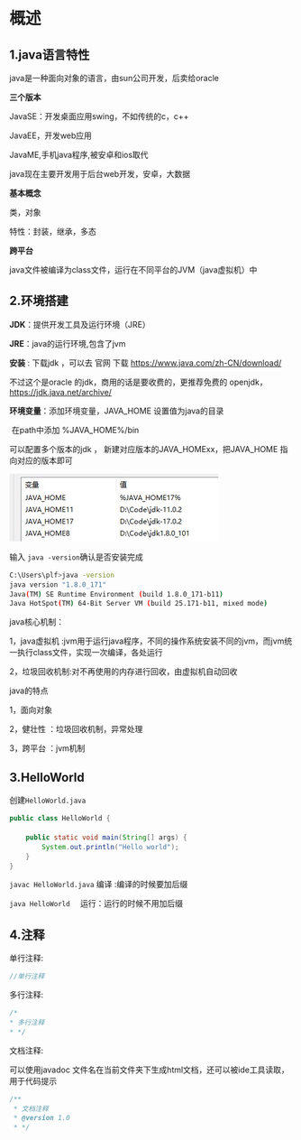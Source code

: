 # 概述

## 1.java语言特性

java是一种面向对象的语言，由sun公司开发，后卖给oracle

**三个版本**

JavaSE：开发桌面应用swing，不如传统的c，c++

JavaEE，开发web应用

JavaME,手机java程序,被安卓和ios取代

java现在主要开发用于后台web开发，安卓，大数据

**基本概念**

类，对象

特性：封装，继承，多态

**跨平台**

java文件被编译为class文件，运行在不同平台的JVM（java虚拟机）中

## 2.环境搭建

**JDK**：提供开发工具及运行环境（JRE）

**JRE**：java的运行环境,包含了jvm

**安装** : 下载jdk ，可以去 官网 下载 https://www.java.com/zh-CN/download/

不过这个是oracle 的jdk，商用的话是要收费的，更推荐免费的 openjdk，https://jdk.java.net/archive/

**环境变量**：添加环境变量，JAVA_HOME 设置值为java的目录

​		在path中添加 %JAVA_HOME%/bin

可以配置多个版本的jdk ， 新建对应版本的JAVA_HOMExx，把JAVA_HOME 指向对应的版本即可

![](img/j1.jpg)

输入 `java -version`确认是否安装完成

```bash
C:\Users\plf>java -version
java version "1.8.0_171"
Java(TM) SE Runtime Environment (build 1.8.0_171-b11)
Java HotSpot(TM) 64-Bit Server VM (build 25.171-b11, mixed mode)
```

java核心机制：

1，java虚拟机 :jvm用于运行java程序，不同的操作系统安装不同的jvm，而jvm统一执行class文件，实现一次编译，各处运行

2，垃圾回收机制:对不再使用的内存进行回收，由虚拟机自动回收

java的特点

1，面向对象

2，健壮性 ：垃圾回收机制，异常处理

3，跨平台 ：jvm机制

## 3.HelloWorld

创建`HelloWorld.java`

```java
public class HelloWorld {

    public static void main(String[] args) {
        System.out.println("Hello world");
    }
}
```

`javac HelloWorld.java` 编译 :编译的时候要加后缀

`java HelloWorld  `         运行：运行的时候不用加后缀

## 4.注释

单行注释:

```java
//单行注释
```

多行注释:

```java
/*
* 多行注释
* */
```

文档注释:

可以使用javadoc 文件名在当前文件夹下生成html文档，还可以被ide工具读取，用于代码提示

```java
/**
 * 文档注释  
 * @version 1.0
 * */
```

